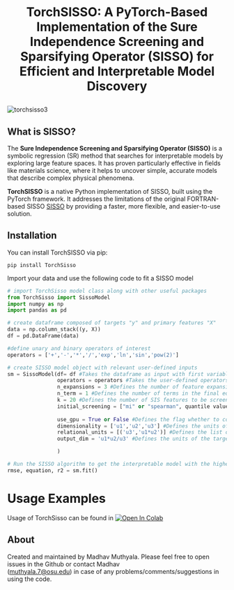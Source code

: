 #  <p align="center">TorchSISSO: A PyTorch-Based Implementation of the Sure Independence Screening and Sparsifying Operator (SISSO) for Efficient and Interpretable Model Discovery

![torchsisso3](https://github.com/user-attachments/assets/a8d52ec3-3470-4807-904a-52525dc2b5d0)

## What is SISSO?

The **Sure Independence Screening and Sparsifying Operator (SISSO)** is a symbolic regression (SR) method that searches for interpretable models by exploring large feature spaces. It has proven particularly effective in fields like materials science, where it helps to uncover simple, accurate models that describe complex physical phenomena.

**TorchSISSO** is a native Python implementation of SISSO, built using the PyTorch framework. It addresses the limitations of the original FORTRAN-based SISSO [SISSO](https://github.com/rouyang2017/SISSO) by providing a faster, more flexible, and easier-to-use solution.


## Installation

You can install TorchSISSO via pip:
```
pip install TorchSisso
```

Import your data and use the following code to fit a SISSO model
```python 
# import TorchSisso model class along with other useful packages
from TorchSisso import SissoModel
import numpy as np
import pandas as pd

# create dataframe composed of targets "y" and primary features "X"
data = np.column_stack((y, X))
df = pd.DataFrame(data)

#define unary and binary operators of interest
operators = ['+','-','*','/','exp','ln','sin','pow(2)']

# create SISSO model object with relevant user-defined inputs
sm = SissoModel(df= df #Takes the dataframe as input with first variable as target variable
                operators = operators #Takes the user-defined operators to perform the feature engineering
                n_expansions = 3 #Defines the number of feature expansions need to be considered
                n_term = 1 #Defines the number of terms in the final equation
                k = 20 #Defines the number of SIS features to be screened for $L_0$ regularization
                initial_screening = ["mi" or "spearman", quantile value] #Defines the feature screening option for high dimensional and 1-quantile_value defines
                                                                          the features within this quantile range should be kept for feature expansion.
                use_gpu = True or False #Defines the flag whether to consider GPU or not (For efficient computation we consider using GPU only for $L_0$ Regularization.
                dimensionality = ['u1','u2','u3'] #Defines the units of the feature variables in string representation which later converted into sympy format to do the                                                         meaningful feature construction.
                relational_units = [('u3','u1*u2')] #Defines the list of tuples where each tuple represents the relational transformation.
                output_dim = 'u1*u2/u3' #Defines the units of the target variable which helps in narrowing down the space for Regularization.

                )

# Run the SISSO algorithm to get the interpretable model with the highest accuracy
rmse, equation, r2 = sm.fit()
```


# Usage Examples
Usage of TorchSisso can be found in   <a href="https://colab.research.google.com/drive/1q0TEEALkb1PzJuusGKyHphv7tfod66XA?usp=sharing">
  <img src="https://colab.research.google.com/assets/colab-badge.svg" alt="Open In Colab"/>
</a>

About
------
Created and maintained by Madhav Muthyala. Please feel free to open issues in the Github or contact Madhav  
(muthyala.7@osu.edu) in case of any problems/comments/suggestions in using the code. 

